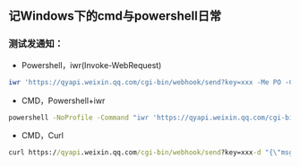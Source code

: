 ## 记Windows下的cmd与powershell日常

### 测试发通知：
- Powershell，iwr(Invoke-WebRequest)
```powershell
iwr 'https://qyapi.weixin.qq.com/cgi-bin/webhook/send?key=xxx -Me PO -Co 'application/json' -B ("{{""msgtype"":""text"",""text"":{{""content"":""[{0}]-[{1}]-[{2}]""}}}}" -f $env:COMPUTERNAME,$env:USERNAME,(Get-NetIPAddress -AddressF IPV4 | ? {$_.PrefixOrigin -eq 'Dhcp'}).IPAddress) > $null
```

- CMD，Powershell+iwr
```cmd
powershell -NoProfile -Command "iwr 'https://qyapi.weixin.qq.com/cgi-bin/webhook/send?key=xxx' -Me PO -Co 'application/json' -B (\"{{\"\"msgtype\"\":\"\"text\"\",\"\"text\"\":{{\"\"content\"\":\"\"[{0}]-[{1}]-[{2}]\"\"}}}}\" -f $env:COMPUTERNAME,$env:USERNAME,(Get-NetIPAddress -AddressF IPV4 | ? {$_.PrefixOrigin -eq 'Dhcp'}).IPAddress) > $null"
```

- CMD，Curl
```cmd
curl https://qyapi.weixin.qq.com/cgi-bin/webhook/send?key=xxx-d "{\"msgtype\": \"text\",\"text\": {\"content\": \"[%time%]-[%computername%]-[%username%]-[xxx"]\"}}"
```
